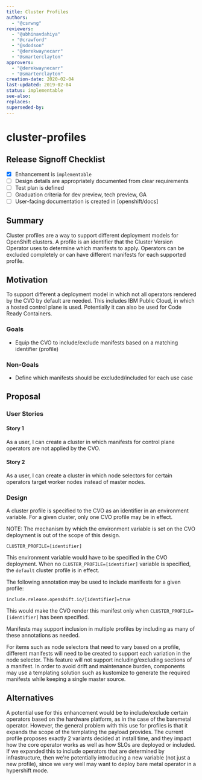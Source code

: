 ```yaml
---
title: Cluster Profiles
authors:
  - "@csrwng"
reviewers:
  - "@abhinavdahiya"
  - "@crawford"
  - "@sdodson"
  - "@derekwaynecarr"
  - "@smarterclayton"
approvers:
  - "@derekwaynecarr"
  - "@smarterclayton"
creation-date: 2020-02-04
last-updated: 2019-02-04
status: implementable
see-also:
replaces:
superseded-by:
---
```


# cluster-profiles

## Release Signoff Checklist

- [x] Enhancement is `implementable`
- [ ] Design details are appropriately documented from clear requirements
- [ ] Test plan is defined
- [ ] Graduation criteria for dev preview, tech preview, GA
- [ ] User-facing documentation is created in [openshift/docs]

## Summary

Cluster profiles are a way to support different deployment models for OpenShift clusters. 
A profile is an identifier that the Cluster Version Operator uses to determine
which manifests to apply. Operators can be excluded completely or can have different
manifests for each supported profile.

## Motivation

To support different a deployment model in which not all operators rendered by
the CVO by default are needed. This includes IBM Public Cloud, in which a 
hosted control plane is used. Potentially it can also be used for Code Ready Containers.

### Goals

- Equip the CVO to include/exclude manifests based on a matching identifier (profile)

### Non-Goals

- Define which manifests should be excluded/included for each use case

## Proposal

### User Stories

#### Story 1
As a user, I can create a cluster in which manifests for control plane operators are
not applied by the CVO.

#### Story 2
As a user, I can create a cluster in which node selectors for certain operators target
worker nodes instead of master nodes.

### Design

A cluster profile is specified to the CVO as an identifier in an environment
variable. For a given cluster, only one CVO profile may be in effect.

NOTE: The mechanism by which the environment variable is set on the CVO deployment is 
out of the scope of this design.

```
CLUSTER_PROFILE=[identifier]
```
This environment variable would have to be specified in the CVO deployment. When
no `CLUSTER_PROFILE=[identifier]` variable is specified, the `default` cluster profile
is in effect.

The following annotation may be used to include manifests for a given profile:

```
include.release.openshift.io/[identifier]=true
```
This would make the CVO render this manifest only when `CLUSTER_PROFILE=[identifier]`
has been specified. 

Manifests may support inclusion in multiple profiles by including as many of these annotations
as needed.

For items such as node selectors that need to vary based on a profile, different manifests
will need to be created to support each variation in the node selector. This feature will
not support including/excluding sections of a manifest. In order to avoid drift and 
maintenance burden, components may use a templating solution such as kustomize to generate
the required manifests while keeping a single master source.

## Alternatives

A potential use for this enhancement would be to include/exclude certain operators based on
the hardware platform, as in the case of the baremetal operator.  However, the general problem 
with this use for profiles is that it expands the scope of the templating the payload provides. 
The current profile proposes exactly 2 variants decided at install time, and they impact 
how the core operator works as well as how SLOs are deployed or included. 
If we expanded this to include operators that are determined by infrastructure, then we're 
potentially introducing a new variable (not just a new profile), since we very well may want 
to deploy bare metal operator in a hypershift mode.
